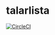 # talarlista
[![CircleCI](https://circleci.com/gh/Tejpbit/talarlista/tree/develop.svg?style=svg)](https://circleci.com/gh/Tejpbit/talarlista/tree/develop)